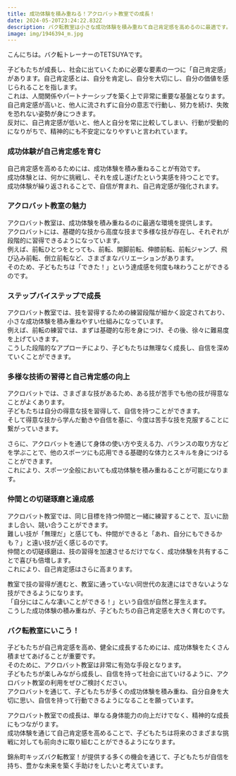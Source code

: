 ```yaml
---
title: 成功体験を積み重ねる！アクロバット教室での成長！
date: 2024-05-20T23:24:22.832Z
description: バク転教室は小さな成功体験を積み重ねて自己肯定感を高めるのに最適です。
image: img/1946394_m.jpg
---
```

こんにちは。バク転トレーナーのTETSUYAです。

子どもたちが成長し、社会に出ていくために必要な要素の一つに「自己肯定感」があります。自己肯定感とは、自分を肯定し、自分を大切にし、自分の価値を感じられることを指します。\
これは、人間関係やパートナーシップを築く上で非常に重要な基盤となります。自己肯定感が高いと、他人に流されずに自分の意志で行動し、努力を続け、失敗を恐れない姿勢が身につきます。\
反対に、自己肯定感が低いと、他人と自分を常に比較してしまい、行動が受動的になりがちで、精神的にも不安定になりやすいと言われています。

### 成功体験が自己肯定感を育む

自己肯定感を高めるためには、成功体験を積み重ねることが有効です。\
成功体験とは、何かに挑戦し、それを成し遂げたという実感を持つことです。\
成功体験が繰り返されることで、自信が育まれ、自己肯定感が強化されます。

### アクロバット教室の魅力

アクロバット教室は、成功体験を積み重ねるのに最適な環境を提供します。\
アクロバットには、基礎的な技から高度な技まで多様な技が存在し、それぞれが段階的に習得できるようになっています。\
例えば、前転ひとつをとっても、前転、開脚前転、伸膝前転、前転ジャンプ、飛び込み前転、倒立前転など、さまざまなバリエーションがあります。\
そのため、子どもたちは「できた！」という達成感を何度も味わうことができるのです。

### ステップバイステップで成長

アクロバット教室では、技を習得するための練習段階が細かく設定されており、小さな成功体験を積み重ねやすい仕組みになっています。\
例えば、前転の練習では、まずは基礎的な形を身につけ、その後、徐々に難易度を上げていきます。\
こうした段階的なアプローチにより、子どもたちは無理なく成長し、自信を深めていくことができます。

### 多様な技術の習得と自己肯定感の向上

アクロバットでは、さまざまな技があるため、ある技が苦手でも他の技が得意なことがよくあります。\
子どもたちは自分の得意な技を習得して、自信を持つことができます。\
そして得意な技から学んだ動きや自信を基に、今度は苦手な技を克服することに繋がっていきます。

さらに、アクロバットを通じて身体の使い方や支える力、バランスの取り方などを学ぶことで、他のスポーツにも応用できる基礎的な体力とスキルを身につけることができます。\
これにより、スポーツ全般においても成功体験を積み重ねることが可能になります。

### 仲間との切磋琢磨と達成感

アクロバット教室では、同じ目標を持つ仲間と一緒に練習することで、互いに励まし合い、競い合うことができます。\
難しい技が「無理だ」と感じても、仲間ができると「あれ、自分にもできるかも？」と遠い技が近く感じるのです。\
仲間との切磋琢磨は、技の習得を加速させるだけでなく、成功体験を共有することで喜びも倍増します。\
これにより、自己肯定感はさらに高まります。

教室で技の習得が進むと、教室に通っていない同世代の友達にはできないような技ができるようになります。\
「自分にはこんな凄いことができる！」という自信が自然と芽生えます。\
こうした成功体験の積み重ねが、子どもたちの自己肯定感を大きく育むのです。

### バク転教室にいこう！

子どもたちが自己肯定感を高め、健全に成長するためには、成功体験をたくさん積ませてあげることが重要です。\
そのために、アクロバット教室は非常に有効な手段となります。\
子どもたちが楽しみながら成長し、自信を持って社会に出ていけるように、アクロバット教室の利用をぜひご検討ください。\
アクロバットを通じて、子どもたちが多くの成功体験を積み重ね、自分自身を大切に思い、自信を持って行動できるようになることを願っています。

アクロバット教室での成長は、単なる身体能力の向上だけでなく、精神的な成長にもつながります。\
成功体験を通じて自己肯定感を高めることで、子どもたちは将来のさまざまな挑戦に対しても前向きに取り組むことができるようになります。

錦糸町キッズバク転教室！が提供する多くの機会を通じて、子どもたちが自信を持ち、豊かな未来を築く手助けをしたいと考えています。